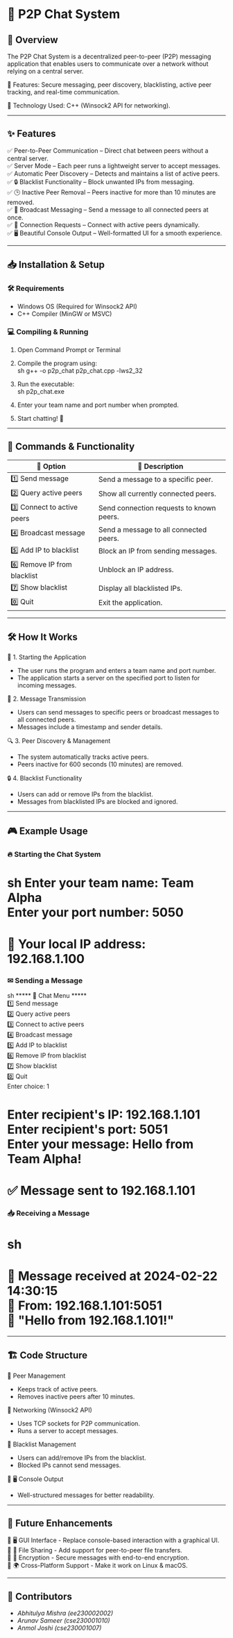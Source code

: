 # 🚀 P2P Chat System

## 🔹 Overview
The P2P Chat System is a decentralized peer-to-peer (P2P) messaging application that enables users to communicate over a network without relying on a central server.

💬 Features: Secure messaging, peer discovery, blacklisting, active peer tracking, and real-time communication.

📡 Technology Used: C++ (Winsock2 API for networking).

---

## ✨ Features

✅ Peer-to-Peer Communication – Direct chat between peers without a central server.  
✅ Server Mode – Each peer runs a lightweight server to accept messages.  
✅ Automatic Peer Discovery – Detects and maintains a list of active peers.  
✅ 🔒 Blacklist Functionality – Block unwanted IPs from messaging.  
✅ 🕒 Inactive Peer Removal – Peers inactive for more than 10 minutes are removed.  
✅ 📢 Broadcast Messaging – Send a message to all connected peers at once.  
✅ 🤝 Connection Requests – Connect with active peers dynamically.  
✅ 🖥 Beautiful Console Output – Well-formatted UI for a smooth experience.  

---

## 📥 Installation & Setup

### 🛠 Requirements
- Windows OS (Required for Winsock2 API)
- C++ Compiler (MinGW or MSVC)

### 💻 Compiling & Running
1. Open Command Prompt or Terminal  
2. Compile the program using:  
   sh
   g++ -o p2p_chat p2p_chat.cpp -lws2_32
   
3. Run the executable:  
   sh
   p2p_chat.exe
   
4. Enter your team name and port number when prompted.  
5. Start chatting! 🎉  

---

## 📝 Commands & Functionality

| 🔢 Option | 📝 Description |
|-----------|--------------|
| 1️⃣ Send message | Send a message to a specific peer. |
| 2️⃣ Query active peers | Show all currently connected peers. |
| 3️⃣ Connect to active peers | Send connection requests to known peers. |
| 4️⃣ Broadcast message | Send a message to all connected peers. |
| 5️⃣ Add IP to blacklist | Block an IP from sending messages. |
| 6️⃣ Remove IP from blacklist | Unblock an IP address. |
| 7️⃣ Show blacklist | Display all blacklisted IPs. |
| 0️⃣ Quit | Exit the application. |

---

## 🛠 How It Works

📡 1. Starting the Application  
- The user runs the program and enters a team name and port number.  
- The application starts a server on the specified port to listen for incoming messages.  

💬 2. Message Transmission  
- Users can send messages to specific peers or broadcast messages to all connected peers.  
- Messages include a timestamp and sender details.  

🔍 3. Peer Discovery & Management  
- The system automatically tracks active peers.  
- Peers inactive for 600 seconds (10 minutes) are removed.  

🔒 4. Blacklist Functionality  
- Users can add or remove IPs from the blacklist.  
- Messages from blacklisted IPs are blocked and ignored.  

---

## 🎮 Example Usage

### 🔥 Starting the Chat System
sh
Enter your team name: Team Alpha  
Enter your port number: 5050  
===================================================
  🚀 Your local IP address: 192.168.1.100  
===================================================


### ✉ Sending a Message
sh
***** 📢 Chat Menu *****  
1️⃣ Send message  
2️⃣ Query active peers  
3️⃣ Connect to active peers  
4️⃣ Broadcast message  
5️⃣ Add IP to blacklist  
6️⃣ Remove IP from blacklist  
7️⃣ Show blacklist  
0️⃣ Quit  
Enter choice: 1  

Enter recipient's IP: 192.168.1.101  
Enter recipient's port: 5051  
Enter your message: Hello from Team Alpha!  
===================================================
  ✅ Message sent to 192.168.1.101  
===================================================


### 📥 Receiving a Message
sh
===================================================
  📩 Message received at 2024-02-22 14:30:15  
  📍 From: 192.168.1.101:5051  
  💬 "Hello from 192.168.1.101!"  
===================================================


---

## 🏗 Code Structure

📌 Peer Management  
   - Keeps track of active peers.  
   - Removes inactive peers after 10 minutes.  

📌 Networking (Winsock2 API)  
   - Uses TCP sockets for P2P communication.  
   - Runs a server to accept messages.  

📌 Blacklist Management  
   - Users can add/remove IPs from the blacklist.  
   - Blocked IPs cannot send messages.  

📌 🖥 Console Output  
   - Well-structured messages for better readability.  

---

## 🚀 Future Enhancements
🔹 🖥 GUI Interface - Replace console-based interaction with a graphical UI.  
🔹 📂 File Sharing - Add support for peer-to-peer file transfers.  
🔹 🔐 Encryption - Secure messages with end-to-end encryption.  
🔹 🌍 Cross-Platform Support - Make it work on Linux & macOS.  

---

## 👥 Contributors
- *Abhitulya Mishra (ee230002002)*  
- *Arunav Sameer (cse230001010)*  
- *Anmol Joshi (cse230001007)*  
